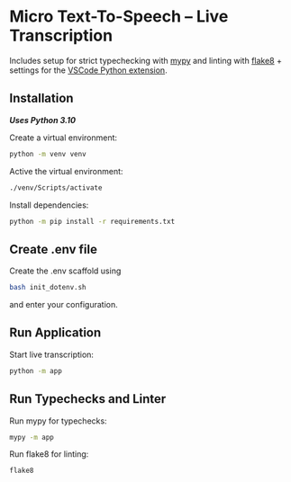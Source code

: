 # Micro Text-To-Speech – Live Transcription

Includes setup for strict typechecking with [mypy](https://mypy.readthedocs.io/en/stable/index.html) and linting with [flake8](https://flake8.pycqa.org/en/latest/index.html) + settings for the [VSCode Python extension](https://marketplace.visualstudio.com/items?itemName=ms-python.python).

## Installation

__*Uses Python 3.10*__

Create a virtual environment:

```bash
python -m venv venv
```

Active the virtual environment:

```bash
./venv/Scripts/activate
```

Install dependencies:

```bash
python -m pip install -r requirements.txt
```

## Create .env file

Create the .env scaffold using

```bash
bash init_dotenv.sh
```

and enter your configuration.

## Run Application

Start live transcription:

```bash
python -m app
```

## Run Typechecks and Linter

Run mypy for typechecks:

```bash
mypy -m app
```

Run flake8 for linting:

```bash
flake8
```
